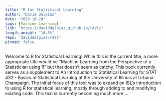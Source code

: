 ```yaml
---
title: "R for Statistical Learning"
author: "David Dalpiaz"
date: "2020-10-28"
tags: [Machine Learning]
link: "https://daviddalpiaz.github.io/r4sl/"
length_weight: "16.5%"
repo: "daviddalpiaz/r4sl"
pinned: false
---
```


Welcome to R for Statistical Learning! While this is the current title, a more appropriate title would be “Machine Learning from the Perspective of a Statistician using R” but that doesn’t seem as catchy. This book currently serves as a supplement to An Introduction to Statistical Learning for STAT 432 - Basics of Statistical Learning at the University of Illinois at Urbana-Champaign. The initial focus of this text was to expand on ISL’s introduction to using R for statistical learning, mostly through adding to and modifying existing code. This text is currently becoming much more ...
